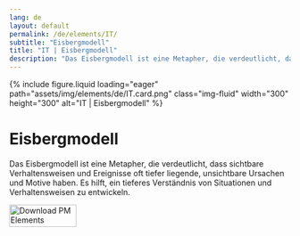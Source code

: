 ```yaml
---
lang: de
layout: default
permalink: /de/elements/IT/
subtitle: "Eisbergmodell"
title: "IT | Eisbergmodell"
description: "Das Eisbergmodell ist eine Metapher, die verdeutlicht, dass sichtbare Verhaltensweisen und Ereignisse oft tiefer liegende, unsichtbare Ursachen und Motive haben. Es hilft, ein tieferes Verständnis von Situationen und Verhaltensweisen zu entwickeln."
---
```


{% include figure.liquid loading="eager" path="assets/img/elements/de/IT.card.png" class="img-fluid" width="300" height="300" alt="IT | Eisbergmodell" %}

# Eisbergmodell

Das Eisbergmodell ist eine Metapher, die verdeutlicht, dass sichtbare Verhaltensweisen und Ereignisse oft tiefer liegende, unsichtbare Ursachen und Motive haben. Es hilft, ein tieferes Verständnis von Situationen und Verhaltensweisen zu entwickeln.

<a href="https://apps.apple.com/app/apple-store/id6738084498?pt=127441684&ct=website&mt=8">
  <img src="{{ "assets/img/en/appstore.png" | relative_url }}" width="120" height="40" alt="Download PM Elements">
</a>
